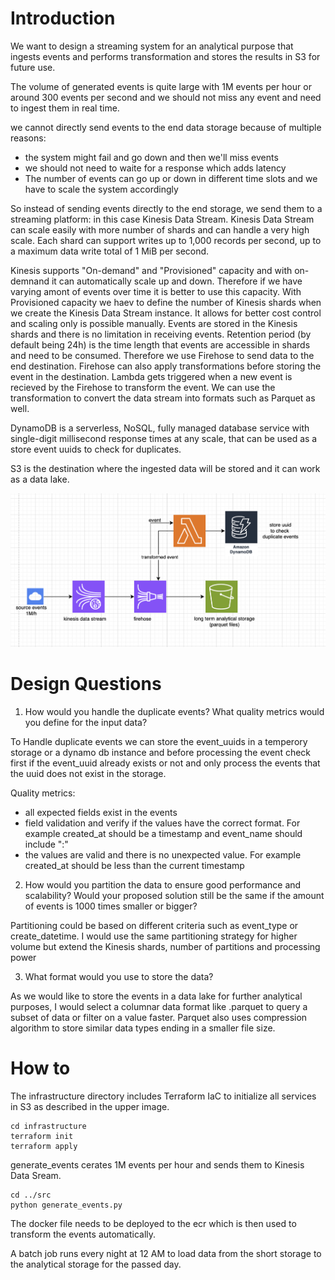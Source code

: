 # Introduction

We want to design a streaming system for an analytical purpose that ingests events and performs transformation and stores the results in S3 for future use. 

The volume of generated events is quite large with 1M events per hour or around 300 events per second and we should not miss any event and need to ingest them in real time. 

we cannot directly send events to the end data storage because of multiple reasons: 
- the system might fail and go down and then we'll miss events
- we should not need to waite for a response which adds latency 
- The number of events can go up or down in different time slots and we have to scale the system accordingly

So instead of sending events directly to the end storage, we send them to a streaming platform: in this case Kinesis Data Stream. Kinesis Data Stream can scale easily with more number of shards and can handle a very high scale. Each shard can support writes up to 1,000 records per second, up to a maximum data write total of 1 MiB per second.

Kinesis supports "On-demand" and "Provisioned" capacity and with on-demnand it can automatically scale up and down. Therefore if we have varying amont of events over time it is better to use this capacity. With Provisioned capacity we haev to define the number of Kinesis shards when we create the Kinesis Data Stream instance. It allows for better cost control and scaling only is possible manually.
Events are stored in the Kinesis shards and there is no limitation in receiving events. Retention period (by default being 24h) is the time length that events are accessible in shards and need to be consumed. Therefore we use Firehose to send data to the end destination. Firehose can also apply transformations before storing the event in the destination. Lambda gets triggered when a new event is recieved by the Firehose to transform the event. We can use the transformation to convert the data stream into formats such as Parquet as well.

DynamoDB is a serverless, NoSQL, fully managed database service with single-digit millisecond response times at any scale, that can be used as a store event uuids to check for duplicates.

S3 is the destination where the ingested data will be stored and it can work as a data lake.

![alt text](image.png)

# Design Questions

1. How would you handle the duplicate events? What quality metrics would you define for the input data?

To Handle duplicate events we can store the event_uuids in a temperory storage or a dynamo db instance and before processing the event check first if the event_uuid already exists or not and only process the events that the uuid does not exist in the storage.

Quality metrics: 
- all expected fields exist in the events
- field validation and verify if the values have the correct format. For example created_at should be a timestamp and event_name should include ":"
- the values are valid and there is no unexpected value. For example created_at should be less than the current timestamp


2. How would you partition the data to ensure good performance and scalability? Would your proposed solution
still be the same if the amount of events is 1000 times smaller or bigger?

Partitioning could be based on different criteria such as event_type or create_datetime. I would use the same partitioning strategy for higher volume but extend the Kinesis shards, number of partitions and processing power

3. What format would you use to store the data?

As we would like to store the events in a data lake for further analytical purposes, I would select a columnar data format like .parquet to query a subset of data or filter on a value faster. Parquet also uses compression algorithm to store similar data types ending in a smaller file size. 



# How to

The infrastructure directory includes Terraform IaC to initialize all services in S3 as described in the upper image. 


```
cd infrastructure
terraform init
terraform apply
```

generate_events cerates 1M events per hour and sends them to Kinesis Data Sream.

```
cd ../src
python generate_events.py
```
The docker file needs to be deployed to the ecr which is then used to transform the events automatically.

A batch job runs every night at 12 AM to load data from the short storage to the analytical storage for the passed day.
